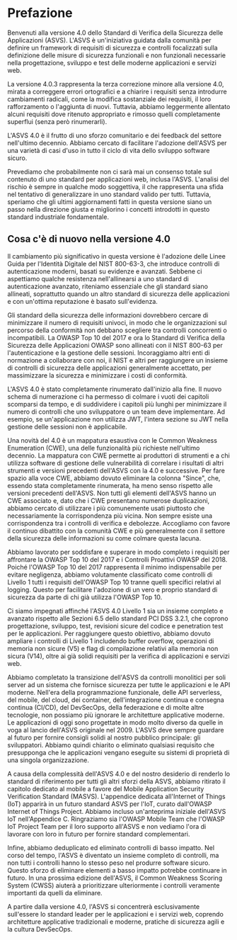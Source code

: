 # Prefazione

Benvenuti alla versione 4.0 dello Standard di Verifica della Sicurezza delle Applicazioni (ASVS). L'ASVS è un'iniziativa guidata dalla comunità per definire un framework di requisiti di sicurezza e controlli focalizzati sulla definizione delle misure di sicurezza funzionali e non funzionali necessarie nella progettazione, sviluppo e test delle moderne applicazioni e servizi web.

La versione 4.0.3 rappresenta la terza correzione minore alla versione 4.0, mirata a correggere errori ortografici e a chiarire i requisiti senza introdurre cambiamenti radicali, come la modifica sostanziale dei requisiti, il loro rafforzamento o l'aggiunta di nuovi. Tuttavia, abbiamo leggermente allentato alcuni requisiti dove ritenuto appropriato e rimosso quelli completamente superflui (senza però rinumerarli).

L'ASVS 4.0 è il frutto di uno sforzo comunitario e dei feedback del settore nell'ultimo decennio. Abbiamo cercato di facilitare l'adozione dell'ASVS per una varietà di casi d'uso in tutto il ciclo di vita dello sviluppo software sicuro.

Prevediamo che probabilmente non ci sarà mai un consenso totale sul contenuto di uno standard per applicazioni web, inclusa l'ASVS. L'analisi del rischio è sempre in qualche modo soggettiva, il che rappresenta una sfida nel tentativo di generalizzare in uno standard valido per tutti. Tuttavia, speriamo che gli ultimi aggiornamenti fatti in questa versione siano un passo nella direzione giusta e migliorino i concetti introdotti in questo standard industriale fondamentale.

## Cosa c'è di nuovo nella versione 4.0

Il cambiamento più significativo in questa versione è l'adozione delle Linee Guida per l'Identità Digitale del NIST 800-63-3, che introduce controlli di autenticazione moderni, basati su evidenze e avanzati. Sebbene ci aspettiamo qualche resistenza nell'allinearsi a uno standard di autenticazione avanzato, riteniamo essenziale che gli standard siano allineati, soprattutto quando un altro standard di sicurezza delle applicazioni e con un'ottima reputazione è basato sull'evidenza.

Gli standard della sicurezza delle informazioni dovrebbero cercare di minimizzare il numero di requisiti univoci, in modo che le organizzazioni sul percorso della conformità non debbano scegliere tra controlli concorrenti o incompatibili. La OWASP Top 10 del 2017 e ora lo Standard di Verifica della Sicurezza delle Applicazioni OWASP sono allineati con il NIST 800-63 per l'autenticazione e la gestione delle sessioni. Incoraggiamo altri enti di normazione a collaborare con noi, il NIST e altri per raggiungere un insieme di controlli di sicurezza delle applicazioni generalmente accettato, per massimizzare la sicurezza e minimizzare i costi di conformità.

L'ASVS 4.0 è stato completamente rinumerato dall'inizio alla fine. Il nuovo schema di numerazione ci ha permesso di colmare i vuoti dei capitoli scomparsi da tempo, e di suddividere i capitoli più lunghi per minimizzare il numero di controlli che uno sviluppatore o un team deve implementare. Ad esempio, se un'applicazione non utilizza JWT, l'intera sezione su JWT nella gestione delle sessioni non è applicabile.

Una novità del 4.0 è un mappatura esaustiva con le Common Weakness Enumeration (CWE), una delle funzionalità più richieste nell'ultimo decennio. La mappatura con CWE permette ai produttori di strumenti e a chi utilizza software di gestione delle vulnerabilità di correlare i risultati di altri strumenti e versioni precedenti dell'ASVS con la 4.0 e successive. Per fare spazio alla voce CWE, abbiamo dovuto eliminare la colonna "Since", che, essendo stata completamente rinumerata, ha meno senso rispetto alle versioni precedenti dell'ASVS. Non tutti gli elementi dell'ASVS hanno un CWE associato e, dato che i CWE presentano numerose duplicazioni, abbiamo cercato di utilizzare i più comunemente usati piuttosto che necessariamente la corrispondenza più vicina. Non sempre esiste una corrispondenza tra i controlli di verifica e debolezze. Accogliamo con favore il continuo dibattito con la comunità CWE e più generalmente con il settore della sicurezza delle informazioni su come colmare questa lacuna.

Abbiamo lavorato per soddisfare e superare in modo completo i requisiti per affrontare la OWASP Top 10 del 2017 e i Controlli Proattivi OWASP del 2018. Poiché l'OWASP Top 10 del 2017 rappresenta il minimo indispensabile per evitare negligenza, abbiamo volutamente classificato come controlli di Livello 1 tutti i requisiti dell'OWASP Top 10 tranne quelli specifici relativi al logging. Questo per facilitare l'adozione di un vero e proprio standard di sicurezza da parte di chi già utilizza l'OWASP Top 10.

Ci siamo impegnati affinché l'ASVS 4.0 Livello 1 sia un insieme completo e avanzato rispetto alle Sezioni 6.5 dello standard PCI DSS 3.2.1, che coprono progettazione, sviluppo, test, revisioni sicure del codice e penetration test per le applicazioni. Per raggiungere questo obiettivo, abbiamo dovuto ampliare i controlli di Livello 1 includendo buffer overflow, operazioni di memoria non sicure (V5) e flag di compilazione relativi alla memoria non sicura (V14), oltre ai già solidi requisiti per la verifica di applicazioni e servizi web.

Abbiamo completato la transizione dell'ASVS da controlli monolitici per soli server ad un sistema che fornisce sicurezza per tutte le applicazioni e le API moderne. Nell'era della programmazione funzionale, delle API serverless, del mobile, del cloud, dei container, dell'integrazione continua e consegna continua (CI/CD), del DevSecOps, della federazione e di molte altre tecnologie, non possiamo più ignorare le architetture applicative moderne. Le applicazioni di oggi sono progettate in modo molto diverso da quelle in voga al lancio dell'ASVS originale nel 2009. L'ASVS deve sempre guardare al futuro per fornire consigli solidi al nostro pubblico principale: gli sviluppatori. Abbiamo quindi chiarito o eliminato qualsiasi requisito che presupponga che le applicazioni vengano eseguite su sistemi di proprietà di una singola organizzazione.

A causa della complessità dell'ASVS 4.0 e del nostro desiderio di renderlo lo standard di riferimento per tutti gli altri sforzi della ASVS, abbiamo ritirato il capitolo dedicato al mobile a favore del Mobile Application Security Verification Standard (MASVS). L'appendice dedicata all'Internet of Things (IoT) apparirà in un futuro standard ASVS per l'IoT, curato dall'OWASP Internet of Things Project. Abbiamo incluso un'anteprima iniziale dell'ASVS IoT nell'Appendice C. Ringraziamo sia l'OWASP Mobile Team che l'OWASP IoT Project Team per il loro supporto all'ASVS e non vediamo l'ora di lavorare con loro in futuro per fornire standard complementari.

Infine, abbiamo deduplicato ed eliminato controlli di basso impatto. Nel corso del tempo, l'ASVS è diventato un insieme completo di controlli, ma non tutti i controlli hanno lo stesso peso nel produrre software sicuro. Questo sforzo di eliminare elementi a basso impatto potrebbe continuare in futuro. In una prossima edizione dell'ASVS, il Common Weakness Scoring System (CWSS) aiuterà a prioritizzare ulteriormente i controlli veramente importanti da quelli da eliminare.

A partire dalla versione 4.0, l'ASVS si concentrerà esclusivamente sull'essere lo standard leader per le applicazioni e i servizi web, coprendo architetture applicative tradizionali e moderne, pratiche di sicurezza agili e la cultura DevSecOps.
